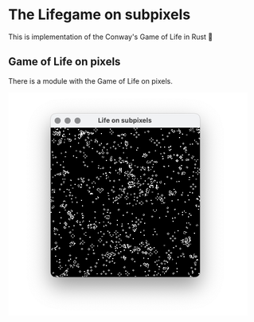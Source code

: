 # The Lifegame on subpixels

This is implementation of the Conway's Game of Life in Rust 🦀


## Game of Life on pixels

There is a module with the Game of Life on pixels.

<img src="img/pixels.png" alt="Game of life on pixels" width="480" height="448">

